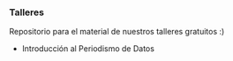 ### Talleres 

Repositorio para el material de nuestros talleres gratuitos :)

- Introducción al Periodismo de Datos
